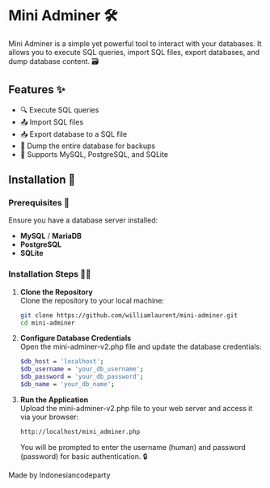 # Mini Adminer 🛠️

Mini Adminer is a simple yet powerful tool to interact with your databases. It allows you to execute SQL queries, import SQL files, export databases, and dump database content. 🗃️

## Features ✨

- 🔍 Execute SQL queries
- 📤 Import SQL files
- 📥 Export database to a SQL file
- 💾 Dump the entire database for backups
- 🚀 Supports MySQL, PostgreSQL, and SQLite

## Installation 🔧

### Prerequisites 📌

Ensure you have a database server installed:

- **MySQL** / **MariaDB**
- **PostgreSQL**
- **SQLite**

### Installation Steps 🚶‍♂️

1. **Clone the Repository**  
   Clone the repository to your local machine:
   ```bash
   git clone https://github.com/williamlaurent/mini-adminer.git
   cd mini-adminer
   ```

2. **Configure Database Credentials**  
   Open the mini-adminer-v2.php file and update the database credentials:
   ```bash
   $db_host = 'localhost';
   $db_username = 'your_db_username';
   $db_password = 'your_db_password';
   $db_name = 'your_db_name';
   ```

3. **Run the Application**  
   Upload the mini-adminer-v2.php file to your web server and access it via your browser:
   ```bash
   http://localhost/mini_adminer.php
   ```
   You will be prompted to enter the username (human) and password (password) for basic authentication. 🔒


Made by Indonesiancodeparty
